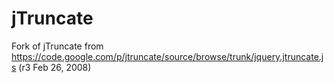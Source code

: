 jTruncate
=========

Fork of jTruncate from https://code.google.com/p/jtruncate/source/browse/trunk/jquery.jtruncate.js (r3 Feb 26, 2008) 
